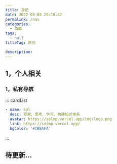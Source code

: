 ```yaml
---
title: 导航
date: 2022-08-03 20:18:47
permalink: /nav
categories: 
  - 页面
tags: 
  - null
titleTag: 原创

description: 
---
```


## 1，个人相关

### 1，私有导航

::: cardList
```yaml
- name: Sol
  desc: 观察、思考、学习、构建知识体系
  avatar: https://solmp.vercel.app/img/logo.png
  link: https://solmp.vercel.app/
  bgColor: '#CBEAFA'
```
:::

## 待更新...